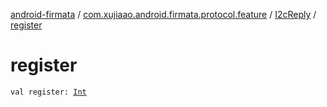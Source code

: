 [android-firmata](../../index.md) / [com.xujiaao.android.firmata.protocol.feature](../index.md) / [I2cReply](index.md) / [register](./register.md)

# register

`val register: `[`Int`](https://kotlinlang.org/api/latest/jvm/stdlib/kotlin/-int/index.html)